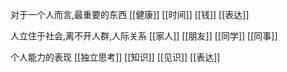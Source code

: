 对于一个人而言,最重要的东西
[[健康]]
[[时间]]
[[钱]]
[[表达]]

人立住于社会,离不开人群,人际关系
[[家人]]
[[朋友]]
[[同学]]
[[同事]]

个人能力的表现
[[独立思考]]
[[知识]]
[[见识]]
[[表达]]

